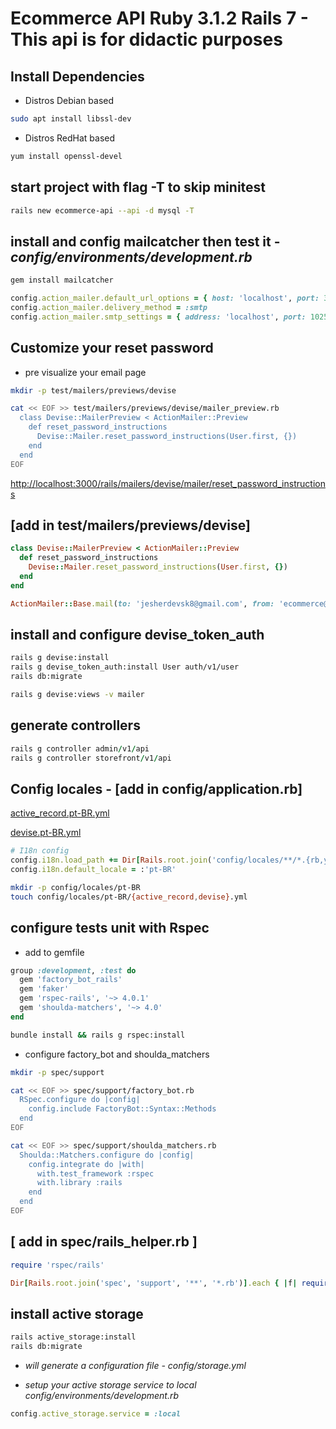 # Ecommerce API Ruby 3.1.2 Rails 7 - This api is for didactic purposes

## Install Dependencies

- Distros Debian based

```bash
sudo apt install libssl-dev
```

- Distros RedHat based

```bash
yum install openssl-devel
```

## start project with flag -T to skip minitest

```bash
rails new ecommerce-api --api -d mysql -T
```

## install and config mailcatcher then test it - _config/environments/development.rb_

```ruby
gem install mailcatcher

config.action_mailer.default_url_options = { host: 'localhost', port: 3000 }
config.action_mailer.delivery_method = :smtp
config.action_mailer.smtp_settings = { address: 'localhost', port: 1025 }
```

## Customize your reset password

- pre visualize your email page

```bash
mkdir -p test/mailers/previews/devise

cat << EOF >> test/mailers/previews/devise/mailer_preview.rb
  class Devise::MailerPreview < ActionMailer::Preview
    def reset_password_instructions
      Devise::Mailer.reset_password_instructions(User.first, {})
    end
  end
EOF
```

[http://localhost:3000/rails/mailers/devise/mailer/reset_password_instructions](http://localhost:3000/rails/mailers/devise/mailer/reset_password_instructions)

## [add in test/mailers/previews/devise]
```ruby
class Devise::MailerPreview < ActionMailer::Preview
  def reset_password_instructions
    Devise::Mailer.reset_password_instructions(User.first, {})
  end
end
```

```ruby
ActionMailer::Base.mail(to: 'jesherdevsk8@gmail.com', from: 'ecommerce@test.com', subject: 'Apenas Testando', body: 'xD').deliver_now!
```

## install and configure devise_token_auth

```bash
rails g devise:install
rails g devise_token_auth:install User auth/v1/user
rails db:migrate

rails g devise:views -v mailer
```

## generate controllers

```ruby
rails g controller admin/v1/api
rails g controller storefront/v1/api
```

## Config locales - [add in config/application.rb]

[active_record.pt-BR.yml](https://github.com/svenfuchs/rails-i18n/blob/master/rails/locale/pt-BR.yml)

[devise.pt-BR.yml](https://gist.github.com/mateusg/924555)

```ruby
# I18n config
config.i18n.load_path += Dir[Rails.root.join('config/locales/**/*.{rb,yml}')]
config.i18n.default_locale = :'pt-BR'
```

```bash
mkdir -p config/locales/pt-BR
touch config/locales/pt-BR/{active_record,devise}.yml
```


## configure tests unit with Rspec

- add to gemfile

```ruby
group :development, :test do
  gem 'factory_bot_rails'
  gem 'faker'
  gem 'rspec-rails', '~> 4.0.1'
  gem 'shoulda-matchers', '~> 4.0'
end
```

```bash
bundle install && rails g rspec:install
```

- configure factory_bot and shoulda_matchers

```bash
mkdir -p spec/support

cat << EOF >> spec/support/factory_bot.rb
  RSpec.configure do |config|
    config.include FactoryBot::Syntax::Methods
  end
EOF

cat << EOF >> spec/support/shoulda_matchers.rb
  Shoulda::Matchers.configure do |config|
    config.integrate do |with|
      with.test_framework :rspec
      with.library :rails
    end
  end
EOF
```
## [ add in spec/rails_helper.rb ]

```ruby
require 'rspec/rails'

Dir[Rails.root.join('spec', 'support', '**', '*.rb')].each { |f| require f }
```

## install active storage

```bash
rails active_storage:install
rails db:migrate
```
- *will generate a configuration file - config/storage.yml*

- *setup your active storage service to local config/environments/development.rb*

```ruby
config.active_storage.service = :local
```